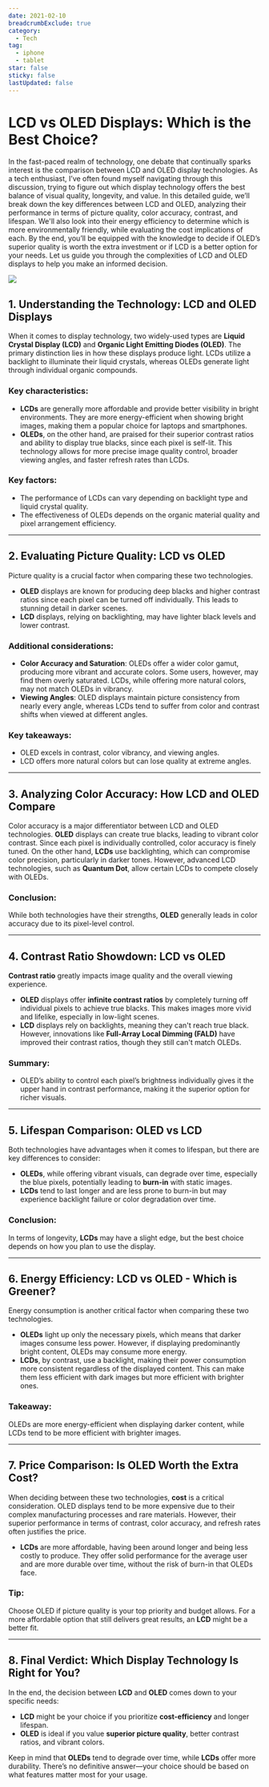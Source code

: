 ```yaml
---
date: 2021-02-10
breadcrumbExclude: true
category:
  - Tech
tag:
  - iphone
  - tablet
star: false
sticky: false
lastUpdated: false
---
```


# LCD vs OLED Displays: Which is the Best Choice?

In the fast-paced realm of technology, one debate that continually sparks interest is the comparison between LCD and OLED display technologies. As a tech enthusiast, I’ve often found myself navigating through this discussion, trying to figure out which display technology offers the best balance of visual quality, longevity, and value. In this detailed guide, we’ll break down the key differences between LCD and OLED, analyzing their performance in terms of picture quality, color accuracy, contrast, and lifespan. We'll also look into their energy efficiency to determine which is more environmentally friendly, while evaluating the cost implications of each. By the end, you’ll be equipped with the knowledge to decide if OLED’s superior quality is worth the extra investment or if LCD is a better option for your needs. Let us guide you through the complexities of LCD and OLED displays to help you make an informed decision.

![](/assets/images/oled&lcd.png)

## 1. Understanding the Technology: LCD and OLED Displays

When it comes to display technology, two widely-used types are **Liquid Crystal Display (LCD)** and **Organic Light Emitting Diodes (OLED)**. The primary distinction lies in how these displays produce light. LCDs utilize a backlight to illuminate their liquid crystals, whereas OLEDs generate light through individual organic compounds.

### Key characteristics:

- **LCDs** are generally more affordable and provide better visibility in bright environments. They are more energy-efficient when showing bright images, making them a popular choice for laptops and smartphones.
- **OLEDs**, on the other hand, are praised for their superior contrast ratios and ability to display true blacks, since each pixel is self-lit. This technology allows for more precise image quality control, broader viewing angles, and faster refresh rates than LCDs.

### Key factors:

- The performance of LCDs can vary depending on backlight type and liquid crystal quality.
- The effectiveness of OLEDs depends on the organic material quality and pixel arrangement efficiency.

---

## 2. Evaluating Picture Quality: LCD vs OLED

Picture quality is a crucial factor when comparing these two technologies.

- **OLED** displays are known for producing deep blacks and higher contrast ratios since each pixel can be turned off individually. This leads to stunning detail in darker scenes.
- **LCD** displays, relying on backlighting, may have lighter black levels and lower contrast.

### Additional considerations:

- **Color Accuracy and Saturation**: OLEDs offer a wider color gamut, producing more vibrant and accurate colors. Some users, however, may find them overly saturated. LCDs, while offering more natural colors, may not match OLEDs in vibrancy.
- **Viewing Angles**: OLED displays maintain picture consistency from nearly every angle, whereas LCDs tend to suffer from color and contrast shifts when viewed at different angles.

### Key takeaways:

- OLED excels in contrast, color vibrancy, and viewing angles.
- LCD offers more natural colors but can lose quality at extreme angles.

---

## 3. Analyzing Color Accuracy: How LCD and OLED Compare

Color accuracy is a major differentiator between LCD and OLED technologies. **OLED** displays can create true blacks, leading to vibrant color contrast. Since each pixel is individually controlled, color accuracy is finely tuned. On the other hand, **LCDs** use backlighting, which can compromise color precision, particularly in darker tones. However, advanced LCD technologies, such as **Quantum Dot**, allow certain LCDs to compete closely with OLEDs.

### Conclusion:

While both technologies have their strengths, **OLED** generally leads in color accuracy due to its pixel-level control.

---

## 4. Contrast Ratio Showdown: LCD vs OLED

**Contrast ratio** greatly impacts image quality and the overall viewing experience.

- **OLED** displays offer **infinite contrast ratios** by completely turning off individual pixels to achieve true blacks. This makes images more vivid and lifelike, especially in low-light scenes.
- **LCD** displays rely on backlights, meaning they can't reach true black. However, innovations like **Full-Array Local Dimming (FALD)** have improved their contrast ratios, though they still can't match OLEDs.

### Summary:

- OLED’s ability to control each pixel’s brightness individually gives it the upper hand in contrast performance, making it the superior option for richer visuals.

---

## 5. Lifespan Comparison: OLED vs LCD

Both technologies have advantages when it comes to lifespan, but there are key differences to consider:

- **OLEDs**, while offering vibrant visuals, can degrade over time, especially the blue pixels, potentially leading to **burn-in** with static images.
- **LCDs** tend to last longer and are less prone to burn-in but may experience backlight failure or color degradation over time.

### Conclusion:

In terms of longevity, **LCDs** may have a slight edge, but the best choice depends on how you plan to use the display.

---

## 6. Energy Efficiency: LCD vs OLED - Which is Greener?

Energy consumption is another critical factor when comparing these two technologies.

- **OLEDs** light up only the necessary pixels, which means that darker images consume less power. However, if displaying predominantly bright content, OLEDs may consume more energy.
- **LCDs**, by contrast, use a backlight, making their power consumption more consistent regardless of the displayed content. This can make them less efficient with dark images but more efficient with brighter ones.

### Takeaway:

OLEDs are more energy-efficient when displaying darker content, while LCDs tend to be more efficient with brighter images.

---

## 7. Price Comparison: Is OLED Worth the Extra Cost?

When deciding between these two technologies, **cost** is a critical consideration. OLED displays tend to be more expensive due to their complex manufacturing processes and rare materials. However, their superior performance in terms of contrast, color accuracy, and refresh rates often justifies the price.

- **LCDs** are more affordable, having been around longer and being less costly to produce. They offer solid performance for the average user and are more durable over time, without the risk of burn-in that OLEDs face.

### Tip:

Choose OLED if picture quality is your top priority and budget allows. For a more affordable option that still delivers great results, an **LCD** might be a better fit.

---

## 8. Final Verdict: Which Display Technology Is Right for You?

In the end, the decision between **LCD** and **OLED** comes down to your specific needs:

- **LCD** might be your choice if you prioritize **cost-efficiency** and longer lifespan.
- **OLED** is ideal if you value **superior picture quality**, better contrast ratios, and vibrant colors.

Keep in mind that **OLEDs** tend to degrade over time, while **LCDs** offer more durability. There’s no definitive answer—your choice should be based on what features matter most for your usage.


